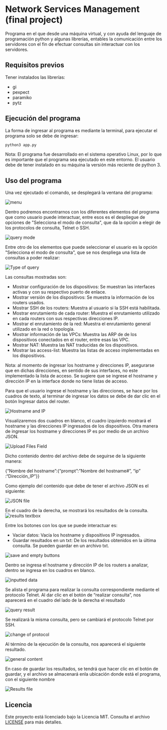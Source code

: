 # Network Services Management (final project)

Programa en el que desde una máquina virtual, y con ayuda del lenguaje de programación python y algunas librerías, entables la comunicación entre los servidores con el fin de efectuar consultas sin interactuar con los servidores.

## Requisitos previos
Tener instalados las librerías:

- gi
- pexpect
- paramiko
- pytz

## Ejecución del programa

La forma de ingresar al programa es mediante la terminal, para ejecutar el programa solo se debe de ingresar:

```cmd
python3 app.py
```

Nota:
El programa fue desarrollado en el sistema operativo Linux, por lo que es importante que el programa sea ejecutado en este entorno.
El usuario debe de tener instalado en su máquina la versión más reciente de python 3.

## Uso del programa

Una vez ejecutado el comando, se desplegará la ventana del programa:

![menu](https://github.com/user-attachments/assets/9a720c0e-f8b7-48ab-a310-cf7a6887d46c)

Dentro podremos encontrarnos con los diferentes elementos del programa que como usuario puede interactuar, entre esos es el despliegue de opciones de "Selecciona el modo de consulta", que da la opción a elegir de los protocolos de consulta, Telnet o SSH.

![query mode](https://github.com/user-attachments/assets/7f45ce92-69cd-40e3-9e51-4be3c62816fa)

Entre otro de los elementos que puede seleccionar el usuario es la opción "Selecciona el modo de consulta", que se nos despliega una lista de consultas a poder realizar:

![Type of query](https://github.com/user-attachments/assets/7e672789-37c9-4e0e-a772-e21622f2854e)

Las consultas mostradas son:
- Mostrar configuración de los dispositivos: Se muestran las interfaces activas y con su respectivo puerto de enlace.
- Mostrar versión de los dispositivos: Se muestra la información de los routers usados.
- Mostrar SSH de los routers: Muestra al usuario si la SSH está habilitada.
- Mostrar enrutamiento de cada router: Muestra el enrutamiento utilizado en cada routers con sus respectivas direcciones IP.
- Mostrar el enrutamiento de la red: Muestra el enrutamiento general utilizado en la red o topología.
- Mostrar información de las VPCs: Muestra las ARP de de los dispositivos conectados en el router, entre esas las VPC.
- Mostrar NAT: Muestra las NAT traducidas de los dispositivos.
- Mostrar las access-list: Muestra las listas de acceso implementadas en los dispositivos.

Nota: al momento de ingresar los hostname y direcciones IP, asegurarse que en dichas direcciones, en sentido de sus interfaces, no este implementado la lista de acceso. Se sugiere que se ingrese el hostname y dirección IP en la interface donde no tiene listas de acceso.

Para que el usuario ingrese el hostname y las direcciones, se hace por los cuadros de texto, al terminar de ingresar los datos se debe de dar clic en el botón Ingresar datos del router.

![Hostname and IP](https://github.com/user-attachments/assets/e8ae6fbe-9a63-4800-90b1-81d7357f5399)

Visualizaremos dos cuadros en blanco, el cuadro izquierdo mostrará el hostname y las direcciones IP ingresados de los dispositivos. 
Otra manera de ingresar los hostname y direcciones IP es por medio de un archivo JSON.

![Upload Files Field](https://github.com/user-attachments/assets/3a3c40cb-6bbf-4d6e-bf18-11b8d9dd689b)

Dicho contenido dentro del archivo debe de seguirse de la siguiente manera:

{“Nombre del hostname”:{“prompt”:”Nombre del hostname#”, “ip” :“Dirección_IP”}}

Como ejemplo del contenido que debe de tener el archivo JSON es el siguiente:

![JSON file](https://github.com/user-attachments/assets/b4e7da4c-8e87-4c1e-8f8e-52b044dde05f)

En el cuadro de la derecha, se mostrará los resultados de la consulta.
![results textbox](https://github.com/user-attachments/assets/74c7fa78-e14a-4e59-bbab-da99361fd9f1)

Entre los botones con los que se puede interactuar es:

- Vaciar datos: Vacía los hostname y dispositivos IP ingresados.
- Guardar resultados en un txt: De los resultados obtenidos en la última consulta. Se pueden guardar en un archivo txt.

![save and empty buttons](https://github.com/user-attachments/assets/55819181-1c2a-468d-88fd-76b5587a8b21)

Dentro se ingresa el hostname y dirección IP de los routers a analizar, dentro se ingresa en los cuadros en blanco.

![inputted data](https://github.com/user-attachments/assets/e14a7535-aa49-411c-88c3-3950be21347e)

Se alista el programa para realizar la consulta correspondiente mediante el protocolo Telnet.
Al dar clic en el botón de “realizar consulta”, nos aparecerá en el cuadro del lado de la derecha el resultado

![query result](https://github.com/user-attachments/assets/11ec7791-56ed-4d23-a71b-c75bc137fe94)

Se realizará la misma consulta, pero se cambiará el protocolo Telnet por SSH.

![change of protocol](https://github.com/user-attachments/assets/67396277-d751-433c-ae64-c0e6a2b4b350)

Al término de la ejecución de la consulta, nos aparecerá el siguiente resultado.

![general content](https://github.com/user-attachments/assets/347a9951-6bf3-49a1-b315-e25691583105)

En caso de guardar los resultados, se tendrá que hacer clic en el botón de guardar, y el archivo se almacenará enla ubicación donde está el programa, con el siguiente nombre

![Results file](https://github.com/user-attachments/assets/e2a1832b-ed53-444a-9089-791993232ff5)


## Licencia
Este proyecto está licenciado bajo la Licencia MIT. Consulta el archivo [LICENSE](LICENSE) para más detalles.
